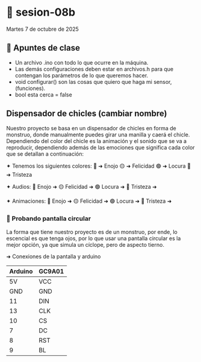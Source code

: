 # 🌷 sesion-08b

Martes 7 de octubre de 2025

## 🪩 Apuntes de clase 
- Un archivo .ino con todo lo que ocurre en la máquina.
- Las demás configuraciones deben estar en archivos.h para que contengan los parámetros de lo que queremos hacer.
- void configurar() son las cosas que quiero que haga mi sensor, (funciones).
- bool esta cerca = false

## Dispensador de chicles (cambiar nombre)
Nuestro proyecto se basa en un dispensador de chicles en forma de monstruo, donde manualmente puedes girar una manilla y caerá el chicle. Dependiendo del color del chicle es la animación y el sonido que se va a reproducir, dependiendo además de las emociones que significa cada color que se detallan a continuación:

✦ Tenemos los siguientes colores:
🔴 ➜ Enojo
🟡 ➜ Felicidad
🟢 ➜ Locura 
🔵 ➜ Tristeza

✦ Audios:
🔴 Enojo ➜
🟡 Felicidad ➜
🟢 Locura ➜
🔵 Tristeza ➜

✦ Animaciones:
🔴 Enojo ➜
🟡 Felicidad ➜
🟢 Locura ➜
🔵 Tristeza ➜

### 🔮 Probando pantalla circular
La forma que tiene nuestro proyecto es de un monstruo, por ende, lo escencial es que tenga ojos, por lo que usar una pantalla circular es la mejor opción, ya que simula un cíclope, pero de aspecto tierno.

➜ Conexiones de la pantalla y arduino

| Arduino | GC9A01 |
|---------|--------|
| 5V      | VCC    |
| GND     | GND    |
| 11      | DIN    |
| 13      | CLK    | 
| 10      | CS     |
| 7       | DC     |
| 8       | RST    |
| 9       | BL     |
